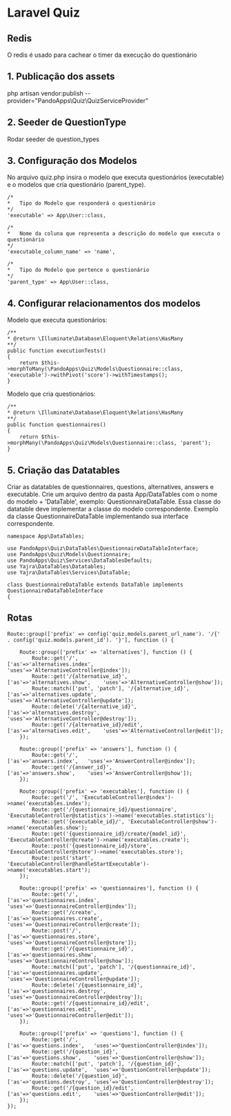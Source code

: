 # Laravel Quiz

## Redis
O redis é usado para cachear o timer da execução do questionário

## 1. Publicação dos assets
php artisan vendor:publish --provider="PandoApps\Quiz\QuizServiceProvider"

## 2. Seeder de QuestionType
Rodar seeder de question_types

## 3. Configuração dos Modelos
No arquivo quiz.php insira o modelo que executa questionários (executable) e o modelos que cria questionário (parent_type).

```
/*
*   Tipo do Modelo que responderá o questionário
*/
'executable' => App\User::class,

/*
*   Nome da coluna que representa a descrição do modelo que executa o questionário
*/
'executable_column_name' => 'name',

/*
*   Tipo do Modelo que pertence o questionário
*/
'parent_type' => App\User::class,
```

## 4. Configurar relacionamentos dos modelos
Modelo que executa questionários:
```
/**
* @return \Illuminate\Database\Eloquent\Relations\HasMany
**/
public function executionTests()
{
	return $this->morphToMany(\PandoApps\Quiz\Models\Questionnaire::class, 'executable')->withPivot('score')->withTimestamps();
}
```

Modelo que cria questionários:
```
/**
* @return \Illuminate\Database\Eloquent\Relations\HasMany
**/
public function questionnaires()
{
	return $this->morphMany(\PandoApps\Quiz\Models\Questionnaire::class, 'parent');
}
```

## 5. Criação das Datatables
Criar as datatables de questionnaires, questions, alternatives, answers e executable.
Crie um arquivo dentro da pasta App/DataTables com o nome do modelo + 'DataTable', exemplo: QuestionnaireDataTable. Essa classe do datatable deve implementar a classe do modelo correspondente.
Exemplo da classe QuestionnaireDataTable implementando sua interface correspondente.

```
namespace App\DataTables;

use PandoApps\Quiz\DataTables\QuestionnaireDataTableInterface;
use PandoApps\Quiz\Models\Questionnaire;
use PandoApps\Quiz\Services\DataTablesDefaults;
use Yajra\DataTables\Datatables;
use Yajra\DataTables\Services\DataTable;

class QuestionnaireDataTable extends DataTable implements QuestionnaireDataTableInterface
{
```

## Rotas

```
Route::group(['prefix' => config('quiz.models.parent_url_name'). '/{' . config('quiz.models.parent_id'). '}'], function () {
    
    Route::group(['prefix' => 'alternatives'], function () {
        Route::get('/',                                        ['as'=>'alternatives.index',   'uses'=>'AlternativeController@index']);
        Route::get('/{alternative_id}',                        ['as'=>'alternatives.show',    'uses'=>'AlternativeController@show']);
        Route::match(['put', 'patch'], '/{alternative_id}',    ['as'=>'alternatives.update',  'uses'=>'AlternativeController@update']);
        Route::delete('/{alternative_id}',                     ['as'=>'alternatives.destroy', 'uses'=>'AlternativeController@destroy']);
        Route::get('/{alternative_id}/edit',                   ['as'=>'alternatives.edit',    'uses'=>'AlternativeController@edit']);
    });
    
    Route::group(['prefix' => 'answers'], function () {
        Route::get('/',                                     ['as'=>'answers.index',   'uses'=>'AnswerController@index']);
        Route::get('/{answer_id}',                          ['as'=>'answers.show',    'uses'=>'AnswerController@show']);
    });
    
    Route::group(['prefix' => 'executables'], function () {
        Route::get('/', 'ExecutableController@index')->name('executables.index');
        Route::get('/{questionnaire_id}/questionnaire', 'ExecutableController@statistics')->name('executables.statistics');
        Route::get('{executable_id}/', 'ExecutableController@show')->name('executables.show');
        Route::get('{questionnaire_id}/create/{model_id}', 'ExecutableController@create')->name('executables.create');
        Route::post('{questionnaire_id}/store', 'ExecutableController@store')->name('executables.store');
        Route::post('start', 'ExecutableController@handleStartExecutable')->name('executables.start');
    });
    
    Route::group(['prefix' => 'questionnaires'], function () {
        Route::get('/',                                          ['as'=>'questionnaires.index', 'uses'=>'QuestionnaireController@index']);
        Route::get('/create',                                    ['as'=>'questionnaires.create',  'uses'=>'QuestionnaireController@create']);
        Route::post('/',                                         ['as'=>'questionnaires.store',   'uses'=>'QuestionnaireController@store']);
        Route::get('/{questionnaire_id}',                        ['as'=>'questionnaires.show',    'uses'=>'QuestionnaireController@show']);
        Route::match(['put', 'patch'], '/{questionnaire_id}',    ['as'=>'questionnaires.update',  'uses'=>'QuestionnaireController@update']);
        Route::delete('/{questionnaire_id}',                     ['as'=>'questionnaires.destroy', 'uses'=>'QuestionnaireController@destroy']);
        Route::get('/{questionnaire_id}/edit',                   ['as'=>'questionnaires.edit',    'uses'=>'QuestionnaireController@edit']);
    });

    Route::group(['prefix' => 'questions'], function () {
        Route::get('/',                                         ['as'=>'questions.index',   'uses'=>'QuestionController@index']);
        Route::get('/{question_id}',                            ['as'=>'questions.show',    'uses'=>'QuestionController@show']);
        Route::match(['put', 'patch'], '/{question_id}',        ['as'=>'questions.update',  'uses'=>'QuestionController@update']);
        Route::delete('/{question_id}',                         ['as'=>'questions.destroy', 'uses'=>'QuestionController@destroy']);
        Route::get('/{question_id}/edit',                       ['as'=>'questions.edit',    'uses'=>'QuestionController@edit']);
    });
});
```
